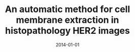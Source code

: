 ---
# Documentation: https://wowchemy.com/docs/managing-content/

title: An automatic method for cell membrane extraction in histopathology HER2 images
subtitle: ''
summary: ''
authors:
- tabakow
- Szymon Zaręba
tags: []
categories: []
date: '2014-01-01'
lastmod: 2022-10-07T05:46:44Z
featured: false
draft: false

# Featured image
# To use, add an image named `featured.jpg/png` to your page's folder.
# Focal points: Smart, Center, TopLeft, Top, TopRight, Left, Right, BottomLeft, Bottom, BottomRight.
image:
  caption: ''
  focal_point: ''
  preview_only: false

# Projects (optional).
#   Associate this post with one or more of your projects.
#   Simply enter your project's folder or file name without extension.
#   E.g. `projects = ["internal-project"]` references `content/project/deep-learning/index.md`.
#   Otherwise, set `projects = []`.
projects: []
publishDate: '2022-10-07T05:46:43.356403Z'
publication_types:
- '1'
abstract: ''
publication: '*Intelligent systems in technical and medical diagnostics*'
doi: 10.1007/978-3-642-39881-0_20
---